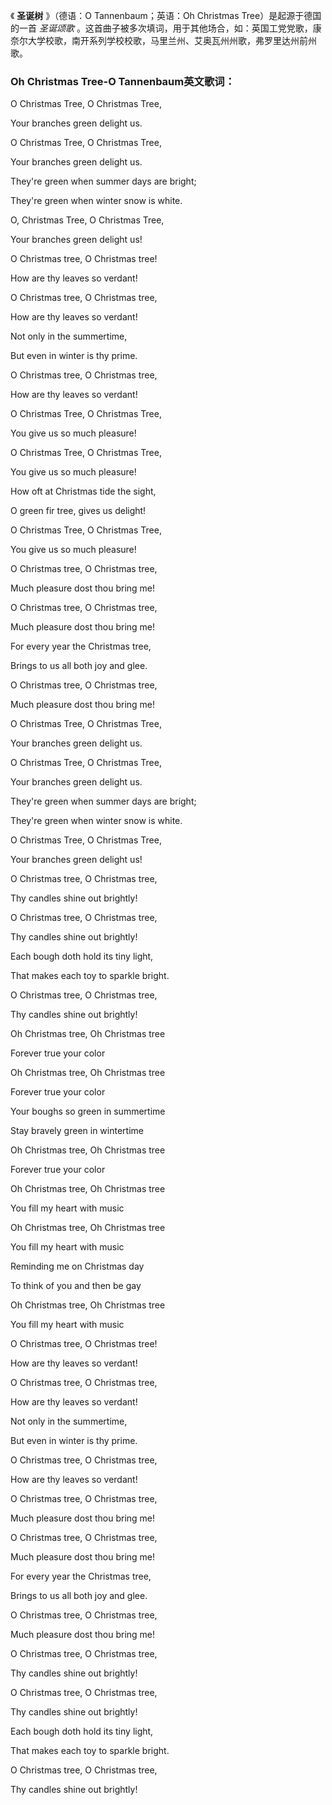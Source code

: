 

《 **圣诞树** 》（德语：O Tannenbaum；英语：Oh Christmas Tree）是起源于德国的一首 _圣诞颂歌_
。这首曲子被多次填词，用于其他场合，如：英国工党党歌，康奈尔大学校歌，南开系列学校校歌，马里兰州、艾奥瓦州州歌，弗罗里达州前州歌。

### Oh Christmas Tree-O Tannenbaum英文歌词：

O Christmas Tree, O Christmas Tree,

Your branches green delight us.

O Christmas Tree, O Christmas Tree,

Your branches green delight us.

They're green when summer days are bright;

They're green when winter snow is white.

O, Christmas Tree, O Christmas Tree,

Your branches green delight us!

O Christmas tree, O Christmas tree!

How are thy leaves so verdant!

O Christmas tree, O Christmas tree,

How are thy leaves so verdant!

Not only in the summertime,

But even in winter is thy prime.

O Christmas tree, O Christmas tree,

How are thy leaves so verdant!

O Christmas Tree, O Christmas Tree,

You give us so much pleasure!

O Christmas Tree, O Christmas Tree,

You give us so much pleasure!

How oft at Christmas tide the sight,

O green fir tree, gives us delight!

O Christmas Tree, O Christmas Tree,

You give us so much pleasure!

O Christmas tree, O Christmas tree,

Much pleasure dost thou bring me!

O Christmas tree, O Christmas tree,

Much pleasure dost thou bring me!

For every year the Christmas tree,

Brings to us all both joy and glee.

O Christmas tree, O Christmas tree,

Much pleasure dost thou bring me!

O Christmas Tree, O Christmas Tree,

Your branches green delight us.

O Christmas Tree, O Christmas Tree,

Your branches green delight us.

They're green when summer days are bright;

They're green when winter snow is white.

O Christmas Tree, O Christmas Tree,

Your branches green delight us!

O Christmas tree, O Christmas tree,

Thy candles shine out brightly!

O Christmas tree, O Christmas tree,

Thy candles shine out brightly!

Each bough doth hold its tiny light,

That makes each toy to sparkle bright.

O Christmas tree, O Christmas tree,

Thy candles shine out brightly!

Oh Christmas tree, Oh Christmas tree

Forever true your color

Oh Christmas tree, Oh Christmas tree

Forever true your color

Your boughs so green in summertime

Stay bravely green in wintertime

Oh Christmas tree, Oh Christmas tree

Forever true your color

Oh Christmas tree, Oh Christmas tree

You fill my heart with music

Oh Christmas tree, Oh Christmas tree

You fill my heart with music

Reminding me on Christmas day

To think of you and then be gay

Oh Christmas tree, Oh Christmas tree

You fill my heart with music

O Christmas tree, O Christmas tree!

How are thy leaves so verdant!

O Christmas tree, O Christmas tree,

How are thy leaves so verdant!

Not only in the summertime,

But even in winter is thy prime.

O Christmas tree, O Christmas tree,

How are thy leaves so verdant!

O Christmas tree, O Christmas tree,

Much pleasure dost thou bring me!

O Christmas tree, O Christmas tree,

Much pleasure dost thou bring me!

For every year the Christmas tree,

Brings to us all both joy and glee.

O Christmas tree, O Christmas tree,

Much pleasure dost thou bring me!

O Christmas tree, O Christmas tree,

Thy candles shine out brightly!

O Christmas tree, O Christmas tree,

Thy candles shine out brightly!

Each bough doth hold its tiny light,

That makes each toy to sparkle bright.

O Christmas tree, O Christmas tree,

Thy candles shine out brightly!

